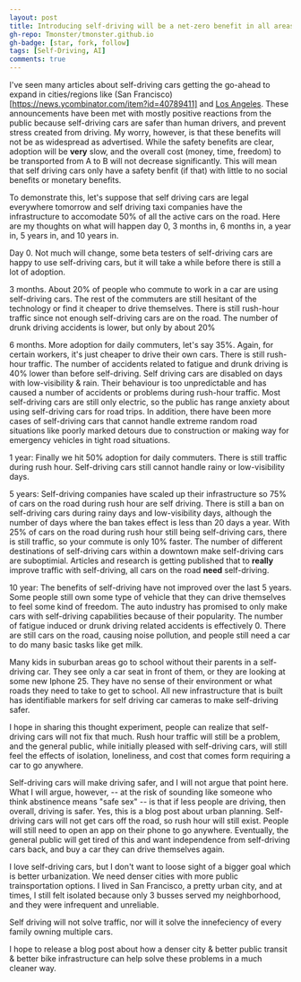 ```yaml
---
layout: post
title: Introducing self-driving will be a net-zero benefit in all areas but safety
gh-repo: Tmonster/tmonster.github.io
gh-badge: [star, fork, follow]
tags: [Self-Driving, AI]
comments: true
---
```


I've seen many articles about self-driving cars getting the go-ahead to expand in cities/regions like (San Francisco)[https://news.ycombinator.com/item?id=40789411] and [Los Angeles](https://news.ycombinator.com/item?id=39567597). These announcements have been met with mostly positive reactions from the public because self-driving cars are safer than human drivers, and prevent stress created from driving. My worry, however, is that these benefits will not be as widespread as advertised. While the safety benefits are clear, adoption will be **very** slow, and the overall cost (money, time, freedom) to be transported from A to B will not decrease significantly. This will mean that self driving cars only have a safety benfit (if that) with little to no social benefits or monetary benefits.

 <!-- Most likely, self-driving sill never be available in every car, and every car will not have the same self-driving version/product, making communication between self-driving cars a problem that will take another 10-20 years to -->

To demonstrate this, let's suppose that self driving cars are legal everywhere tomorrow and self driving taxi companies have the infrastructure to accomodate 50% of all the active cars on the road. Here are my thoughts on what will happen day 0, 3 months in, 6 months in, a year in, 5 years in, and 10 years in.

Day 0.
Not much will change, some beta testers of self-driving cars are happy to use self-driving cars, but it will take a while before there is still a lot of adoption.

3 months.
About 20% of people who commute to work in a car are using self-driving cars. The rest of the commuters are still hesitant of the technology or find it cheaper to drive themselves. There is still rush-hour traffic since not enough self-driving cars are on the road. The number of drunk driving accidents is lower, but only by about 20%


6 months. 
More adoption for daily commuters, let's say 35%. Again, for certain workers, it's just cheaper to drive their own cars. There is still rush-hour traffic. The number of accidents related to fatigue and drunk driving is 40% lower than before self-driving. Self driving cars are disabled on days with low-visibility & rain. Their behaviour is too unpredictable and has caused a number of accidents or problems during rush-hour traffic. Most self-driving cars are still only electric, so the public has range anxiety about using self-driving cars for road trips. In addition, there have been more cases of self-driving cars that cannot handle extreme random road situations like poorly marked detours due to construction or making way for emergency vehicles in tight road situations.

1 year:
Finally we hit 50% adoption for daily commuters. There is still traffic during rush hour. Self-driving cars still cannot handle rainy or low-visibility days. 

5 years:
Self-driving companies have scaled up their infrastructure so 75% of cars on the road during rush hour are self driving. There is still a ban on self-driving cars during rainy days and low-visibility days, although the number of days where the ban takes effect is less than 20 days a year. With 25% of cars on the road during rush hour still being self-driving cars, there is still traffic, so your commute is only 10% faster. The number of different destinations of self-driving cars within a downtown make self-driving cars are suboptimial. Articles and research is getting published that to **really** improve traffic with self-driving, all cars on the road **need** self-driving.

10 year:
The benefits of self-driving have not improved over the last 5 years. Some people still own some type of vehicle that they can drive themselves to feel some kind of freedom. The auto industry has promised to only make cars with self-driving capabilities because of their popularity. The number of fatigue induced or drunk driving related accidents is effectively 0. There are still cars on the road, causing noise pollution, and people still need a car to do many basic tasks like get milk.

Many kids in suburban areas go to school without their parents in a self-driving car. They see only a car seat in front of them, or they are looking at some new Iphone 25. They have no sense of their environment or what roads they need to take to get to school. All new infrastructure that is built has identifiable markers for self driving car cameras to make self-driving safer. 


I hope in sharing this thought experiment, people can realize that self-driving cars will not fix that much. Rush hour traffic will still be a problem, and the general public, while initially pleased with self-driving cars, will still feel the effects of isolation, loneliness, and cost that comes form requiring a car to go anywhere. 

Self-driving cars will make driving safer, and I will not argue that point here. What I will argue, however, -- at the risk of sounding like someone who think abstinence means "safe sex" -- is that if less people are driving, then overall, driving is safer. Yes, this is a blog post about urban planning. Self-driving cars will not get cars off the road, so rush hour will still exist. People will still need to open an app on their phone to go anywhere. Eventually, the general public will get tired of this and want independence from self-driving cars back, and buy a car they can drive themselves again. 

I love self-driving cars, but I don't want to loose sight of a bigger goal which is better urbanization. We need denser cities with more public trainsportation options. I lived in San Francisco, a pretty urban city, and at times, I still felt isolated because only 3 busses served my neighborhood, and they were infrequent and unreliable. 

Self driving will not solve traffic, nor  will it solve the innefeciency of every family owning multiple cars. 


I hope to release a blog post about how a denser city & better public transit & better bike infrastructure can help solve these problems in a much cleaner way.

<!-- 
While self-driving cars will make driving safer, it won't take cars off of the road. So while the roads are safer, they are still congested. You can argue that driving in traffic is frustrating, but don't forget the saying:

'You aren't stuck in traffic, you *are* traffic'

Basically, if every person in a car in rush our traffic is now driving a self-driving car, I don't think traffic will suddenly disappear. Yes, all cars in a line can accelerate and cars will manage lane changes much better, but that technology is still far away. 

Also, suppose tomorrow


Benefits
1. It's safer, I won't deny that.
   - Less drunk drivers
   - Less tired drivers
   - More predictable drivers that can talk to each other.

1. It doesn't take cars off the road (in fact, it might add more cars).
   - People won't sell their combustion cars, can't recoupe investment, or they want to keep it for longer drives
   - chances are, for those who use their car a lot, driving their own car is still cheaper.
   - People will use waymo for commuting,
   - This means congestion isn't solved.
2. Waymo cars are still easily tricked
   - https://www.npr.org/2023/08/26/1195695051/driverless-cars-san-francisco-waymo-cruise
3. We are in danger of privatizing transport
4. The debate of who is at fault for collisions will never be solved.

5. This one is just for me
   - All parents will complain and say they can't/won't trust or understand it, but ultimately admit it's nice to have. This discourse will eventually become extremely tiresome.  -->
